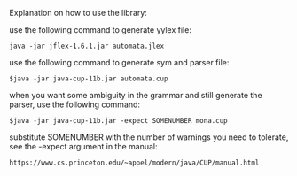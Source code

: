 Explanation on how to use the library:

use the following command to generate yylex file:

```
java -jar jflex-1.6.1.jar automata.jlex
```

use the following command to generate sym and parser file:

```
$java -jar java-cup-11b.jar automata.cup
```

when you want some ambiguity in the grammar and still generate the parser, use the following command:

```
$java -jar java-cup-11b.jar -expect SOMENUMBER mona.cup
```

substitute SOMENUMBER with the number of warnings you need to tolerate, see the -expect argument in the manual:

```
https://www.cs.princeton.edu/~appel/modern/java/CUP/manual.html
```



